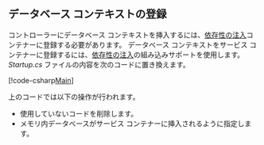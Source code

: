 ## <a name="register-the-database-context"></a>データベース コンテキストの登録

コントローラーにデータベース コンテキストを挿入するには、[依存性の注入](xref:fundamentals/dependency-injection)コンテナーに登録する必要があります。 データベース コンテキストをサービス コンテナーに登録するには、[依存性の注入](xref:fundamentals/dependency-injection)の組み込みサポートを使用します。 *Startup.cs* ファイルの内容を次のコードに置き換えます。

[!code-csharp[Main](../../tutorials/first-web-api/sample/TodoApi/Startup.cs?highlight=2,4,12)]

上のコードでは以下の操作が行われます。

* 使用していないコードを削除します。
* メモリ内データベースがサービス コンテナーに挿入されるように指定します。
